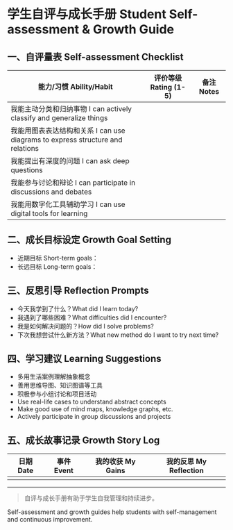 # 学生自评与成长手册 Student Self-assessment & Growth Guide

## 一、自评量表 Self-assessment Checklist

| 能力/习惯 Ability/Habit | 评价等级 Rating (1-5) | 备注 Notes |
|------------------------|---------------------|------------|
| 我能主动分类和归纳事物 I can actively classify and generalize things |     |            |
| 我能用图表表达结构和关系 I can use diagrams to express structure and relations |     |            |
| 我能提出有深度的问题 I can ask deep questions |     |            |
| 我能参与讨论和辩论 I can participate in discussions and debates |     |            |
| 我能用数字化工具辅助学习 I can use digital tools for learning |     |            |

## 二、成长目标设定 Growth Goal Setting

- 近期目标 Short-term goals：
- 长远目标 Long-term goals：

## 三、反思引导 Reflection Prompts

- 今天我学到了什么？What did I learn today?
- 我遇到了哪些困难？What difficulties did I encounter?
- 我是如何解决问题的？How did I solve problems?
- 下次我想尝试什么新方法？What new method do I want to try next time?

## 四、学习建议 Learning Suggestions

- 多用生活案例理解抽象概念
- 善用思维导图、知识图谱等工具
- 积极参与小组讨论和项目活动
- Use real-life cases to understand abstract concepts
- Make good use of mind maps, knowledge graphs, etc.
- Actively participate in group discussions and projects

## 五、成长故事记录 Growth Story Log

| 日期 Date | 事件 Event | 我的收获 My Gains | 我的反思 My Reflection |
|-----------|-----------|------------------|----------------------|
|           |           |                  |                      |

---

> 自评与成长手册有助于学生自我管理和持续进步。

Self-assessment and growth guides help students with self-management and continuous improvement.

